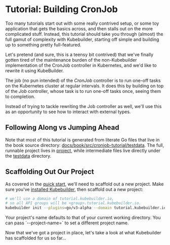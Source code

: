# Tutorial: Building CronJob

Too many tutorials start out with some really contrived setup, or some toy
application that gets the basics across, and then stalls out on the more
complicated stuff.  Instead, this tutorial should take you through (almost)
the full gamut of complexity with Kubebuilder, starting off simple and
building up to something pretty full-featured.

Let's pretend (and sure, this is a teensy bit contrived) that we've
finally gotten tired of the maintenance burden of the non-Kubebuilder
implementation of the CronJob controller in Kubernetes, and we'd like to
rewrite it using KubeBuilder.

The job (no pun intended) of the *CronJob* controller is to run one-off
tasks on the Kubernetes cluster at regular intervals.  It does this by
building on top of the *Job* controller, whose task is to run one-off tasks
once, seeing them to completion.

Instead of trying to tackle rewriting the Job controller as well, we'll
use this as an opportunity to see how to interact with external types.

<aside class="note">

<h1>Following Along vs Jumping Ahead</h1>

Note that most of this tutorial is generated from literate Go files that
live in the book source directory:
[docs/book/src/cronjob-tutorial/testdata][tutorial-source].  The full,
runnable project lives in [project][tutorial-project-source], while
intermediate files live directly under the [testdata][tutorial-source]
directory.

[tutorial-source]: https://github.com/kubernetes-sigs/kubebuilder/tree/master/docs/book/src/cronjob-tutorial/testdata

[tutorial-project-source]: https://github.com/kubernetes-sigs/kubebuilder/tree/master/docs/book/src/cronjob-tutorial/testdata/project

</aside>

## Scaffolding Out Our Project

As covered in the [quick start](../quick-start.md), we'll need to scaffold
out a new project.  Make sure you've [installed
Kubebuilder](../quick-start.md#installation), then scaffold out a new
project:

```bash
# we'll use a domain of tutorial.kubebuilder.io,
# so all API groups will be <group>.tutorial.kubebuilder.io.
kubebuilder init --plugins=go/v3-alpha --domain tutorial.kubebuilder.io
```

<aside class="note">
Your project's name defaults to that of your current working directory.
You can pass `--project-name=<dns1123-label-string>` to set a different project name.
</aside>

Now that we've got a project in place, let's take a look at what
Kubebuilder has scaffolded for us so far...
